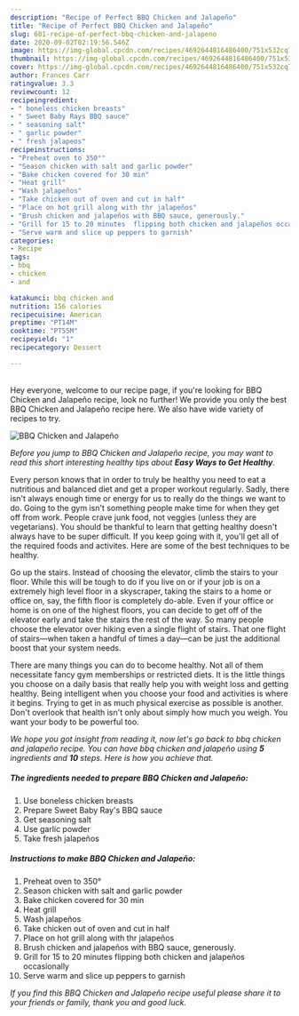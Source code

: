 ```yaml
---
description: "Recipe of Perfect BBQ Chicken and Jalapeño"
title: "Recipe of Perfect BBQ Chicken and Jalapeño"
slug: 601-recipe-of-perfect-bbq-chicken-and-jalapeno
date: 2020-09-02T02:19:56.546Z
image: https://img-global.cpcdn.com/recipes/4692644816486400/751x532cq70/bbq-chicken-and-jalapeno-recipe-main-photo.jpg
thumbnail: https://img-global.cpcdn.com/recipes/4692644816486400/751x532cq70/bbq-chicken-and-jalapeno-recipe-main-photo.jpg
cover: https://img-global.cpcdn.com/recipes/4692644816486400/751x532cq70/bbq-chicken-and-jalapeno-recipe-main-photo.jpg
author: Frances Carr
ratingvalue: 3.3
reviewcount: 12
recipeingredient:
- " boneless chicken breasts"
- " Sweet Baby Rays BBQ sauce"
- " seasoning salt"
- " garlic powder"
- " fresh jalapeos"
recipeinstructions:
- "Preheat oven to 350°"
- "Season chicken with salt and garlic powder"
- "Bake chicken covered for 30 min"
- "Heat grill"
- "Wash jalapeños"
- "Take chicken out of oven and cut in half"
- "Place on hot grill along with thr jalapeños"
- "Brush chicken and jalapeños with BBQ sauce, generously."
- "Grill for 15 to 20 minutes  flipping both chicken and jalapeños occasionally"
- "Serve warm and slice up peppers to garnish"
categories:
- Recipe
tags:
- bbq
- chicken
- and

katakunci: bbq chicken and 
nutrition: 156 calories
recipecuisine: American
preptime: "PT14M"
cooktime: "PT55M"
recipeyield: "1"
recipecategory: Dessert

---
```

<br>
Hey everyone, welcome to our recipe page, if you're looking for BBQ Chicken and Jalapeño recipe, look no further! We provide you only the best BBQ Chicken and Jalapeño recipe here. We also have wide variety of recipes to try.
<br>


![BBQ Chicken and Jalapeño](https://img-global.cpcdn.com/recipes/4692644816486400/751x532cq70/bbq-chicken-and-jalapeno-recipe-main-photo.jpg)

<i>Before you jump to BBQ Chicken and Jalapeño recipe, you may want to read this short interesting healthy tips about <strong>Easy Ways to Get Healthy</strong>.</i>

Every person knows that in order to truly be healthy you need to eat a nutritious and balanced diet and get a proper workout regularly. Sadly, there isn't always enough time or energy for us to really do the things we want to do. Going to the gym isn't something people make time for when they get off from work. People crave junk food, not veggies (unless they are vegetarians). You should be thankful to learn that getting healthy doesn't always have to be super difficult. If you keep going with it, you'll get all of the required foods and activites. Here are some of the best techniques to be healthy.

Go up the stairs. Instead of choosing the elevator, climb the stairs to your floor. While this will be tough to do if you live on or if your job is on a extremely high level floor in a skyscraper, taking the stairs to a home or office on, say, the fifth floor is completely do-able. Even if your office or home is on one of the highest floors, you can decide to get off of the elevator early and take the stairs the rest of the way. So many people choose the elevator over hiking even a single flight of stairs. That one flight of stairs—when taken a handful of times a day—can be just the additional boost that your system needs. 

There are many things you can do to become healthy. Not all of them necessitate fancy gym memberships or restricted diets. It is the little things you choose on a daily basis that really help you with weight loss and getting healthy. Being intelligent when you choose your food and activities is where it begins. Trying to get in as much physical exercise as possible is another. Don't overlook that health isn't only about simply how much you weigh. You want your body to be powerful too. 


<i>We hope you got insight from reading it, now let's go back to bbq chicken and jalapeño recipe. You can have bbq chicken and jalapeño using <strong>5</strong> ingredients and <strong>10</strong> steps. Here is how you achieve that.
</i>

##### The ingredients needed to prepare BBQ Chicken and Jalapeño:

1. Use  boneless chicken breasts
1. Prepare  Sweet Baby Ray&#39;s BBQ sauce
1. Get  seasoning salt
1. Use  garlic powder
1. Take  fresh jalapeños


##### Instructions to make BBQ Chicken and Jalapeño:

1. Preheat oven to 350°
1. Season chicken with salt and garlic powder
1. Bake chicken covered for 30 min
1. Heat grill
1. Wash jalapeños
1. Take chicken out of oven and cut in half
1. Place on hot grill along with thr jalapeños
1. Brush chicken and jalapeños with BBQ sauce, generously.
1. Grill for 15 to 20 minutes  flipping both chicken and jalapeños occasionally
1. Serve warm and slice up peppers to garnish


<i>If you find this BBQ Chicken and Jalapeño recipe useful please share it to your friends or family, thank you and good luck.</i>
